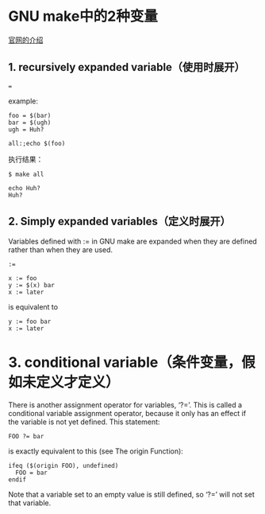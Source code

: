 # GNU make中的2种变量

<a href="https://www.gnu.org/software/make/manual/make.html#Flavors" target="_blank">官网的介绍</a>

## 1. recursively expanded variable（使用时展开）

```make
=
```

example: 

```make
foo = $(bar)
bar = $(ugh)
ugh = Huh?

all:;echo $(foo)
```
执行结果：
```
$ make all

echo Huh?
Huh?
```


## 2. Simply expanded variables（定义时展开）

Variables defined with := in GNU make are expanded when they are defined rather than when they are used.

```
:=
```

```make
x := foo
y := $(x) bar
x := later
```

is equivalent to

```make
y := foo bar
x := later
```

# 3. conditional variable（条件变量，假如未定义才定义）

There is another assignment operator for variables, ‘?=’. This is called a conditional variable assignment operator, because it only has an effect if the variable is not yet defined. This statement:

```make
FOO ?= bar
```

is exactly equivalent to this (see The origin Function):

```make
ifeq ($(origin FOO), undefined)
  FOO = bar
endif
```

Note that a variable set to an empty value is still defined, so ‘?=’ will not set that variable.